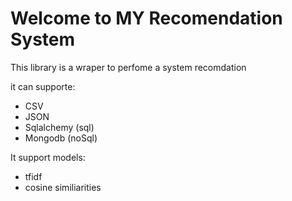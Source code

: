 # Welcome to MY Recomendation System

This library is a wraper to perfome a system recomdation 

it can supporte:

* CSV 
* JSON
* Sqlalchemy (sql)
* Mongodb (noSql)

It support models:

* tfidf 
* cosine similiarities